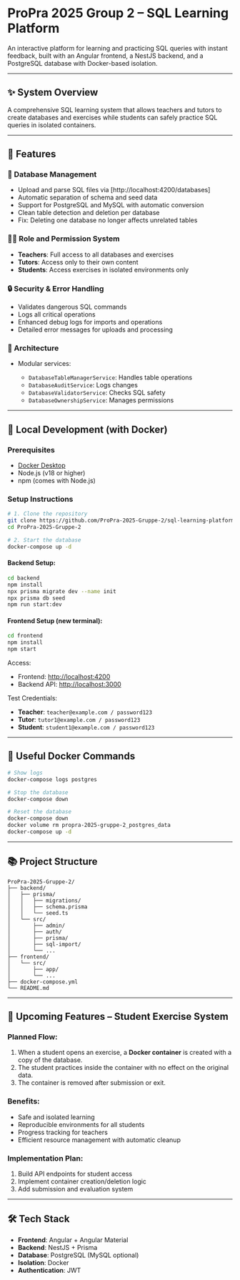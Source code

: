 # ProPra 2025 Group 2 – SQL Learning Platform

An interactive platform for learning and practicing SQL queries with instant feedback, built with an Angular frontend, a NestJS backend, and a PostgreSQL database with Docker-based isolation.

---

## ✨ System Overview

A comprehensive SQL learning system that allows teachers and tutors to create databases and exercises while students can safely practice SQL queries in isolated containers.

---

## 🚀 Features

### 🧩 Database Management

* Upload and parse SQL files via [http://localhost:4200/databases]
* Automatic separation of schema and seed data
* Support for PostgreSQL and MySQL with automatic conversion
* Clean table detection and deletion per database
* Fix: Deleting one database no longer affects unrelated tables

### 👩‍🎓 Role and Permission System

* **Teachers**: Full access to all databases and exercises
* **Tutors**: Access only to their own content
* **Students**: Access exercises in isolated environments only

### 🔒 Security & Error Handling

* Validates dangerous SQL commands
* Logs all critical operations
* Enhanced debug logs for imports and operations
* Detailed error messages for uploads and processing

### 📏 Architecture

* Modular services:

  * `DatabaseTableManagerService`: Handles table operations
  * `DatabaseAuditService`: Logs changes
  * `DatabaseValidatorService`: Checks SQL safety
  * `DatabaseOwnershipService`: Manages permissions

---

## 🔧 Local Development (with Docker)

### Prerequisites

* [Docker Desktop](https://www.docker.com/products/docker-desktop)
* Node.js (v18 or higher)
* npm (comes with Node.js)

### Setup Instructions

```bash
# 1. Clone the repository
git clone https://github.com/ProPra-2025-Gruppe-2/sql-learning-platform.git
cd ProPra-2025-Gruppe-2

# 2. Start the database
docker-compose up -d
```

#### Backend Setup:

```bash
cd backend
npm install
npx prisma migrate dev --name init
npx prisma db seed
npm run start:dev
```

#### Frontend Setup (new terminal):

```bash
cd frontend
npm install
npm start
```

Access:

* Frontend: [http://localhost:4200](http://localhost:4200)
* Backend API: [http://localhost:3000](http://localhost:3000)

Test Credentials:

* **Teacher**: `teacher@example.com / password123`
* **Tutor**: `tutor1@example.com / password123`
* **Student**: `student1@example.com / password123`

---

## 📆 Useful Docker Commands

```bash
# Show logs
docker-compose logs postgres

# Stop the database
docker-compose down

# Reset the database
docker-compose down
docker volume rm propra-2025-gruppe-2_postgres_data
docker-compose up -d
```

---

## 📚 Project Structure

```
ProPra-2025-Gruppe-2/
├── backend/
│   ├── prisma/
│   │   ├── migrations/
│   │   ├── schema.prisma
│   │   └── seed.ts
│   └── src/
│       ├── admin/
│       ├── auth/
│       ├── prisma/
│       ├── sql-import/
│       └── ...
├── frontend/
│   └── src/
│       ├── app/
│       └── ...
├── docker-compose.yml
└── README.md
```

---

## 🧰 Upcoming Features – Student Exercise System

### Planned Flow:

1. When a student opens an exercise, a **Docker container** is created with a copy of the database.
2. The student practices inside the container with no effect on the original data.
3. The container is removed after submission or exit.

### Benefits:

* Safe and isolated learning
* Reproducible environments for all students
* Progress tracking for teachers
* Efficient resource management with automatic cleanup

### Implementation Plan:

1. Build API endpoints for student access
2. Implement container creation/deletion logic
3. Add submission and evaluation system

---

## 🛠️ Tech Stack

* **Frontend**: Angular + Angular Material
* **Backend**: NestJS + Prisma
* **Database**: PostgreSQL (MySQL optional)
* **Isolation**: Docker
* **Authentication**: JWT
